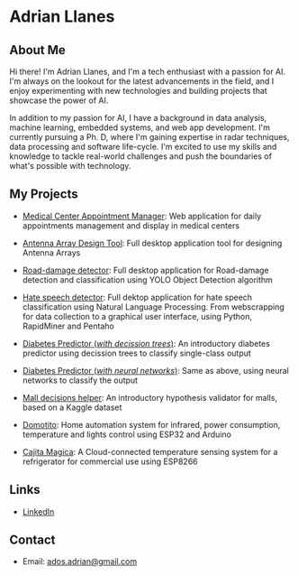 # Adrian Llanes

## About Me

Hi there! I'm Adrian Llanes, and I'm a tech enthusiast with a passion for AI. 
I'm always on the lookout for the latest advancements in the field, and I 
enjoy experimenting with new technologies and building projects that showcase 
the power of AI.

In addition to my passion for AI, I have a background in data analysis, machine
learning, embedded systems, and web app development. I'm currently pursuing a 
Ph. D, where I'm gaining expertise in radar techniques, data processing and 
software life-cycle. I'm excited to use my skills and knowledge to tackle real-world 
challenges and push the boundaries of what's possible with technology.


## My Projects

- [Medical Center Appointment Manager](https://github.com/allanes/turnos-cm-frontend): Web application for daily appointments management and display in medical centers

- [Antenna Array Design Tool](https://github.com/allanes/antenna-array-design-tool): Full desktop application tool for designing Antenna Arrays

- [Road-damage detector](https://github.com/allanes/pothole-detector-gui): Full desktop application for Road-damage detection and classification using YOLO Object Detection algorithm

- [Hate speech detector](https://github.com/allanes/hate-speech-recognition): Full dektop application for hate speech classification using Natural Language Processing. From webscrapping for data collection to a graphical user interface, using Python, RapidMiner and Pentaho

- [Diabetes Predictor (*with decission trees*)](https://github.com/allanes/curso_aprendizaje_autom_tp1/blob/main/ejercicio1.ipynb): An introductory diabetes predictor using decission trees to classify single-class output

- [Diabetes Predictor (*with neural networks*)](https://github.com/allanes/curso_aprendizaje_autom_tp3): Same as above, using neural networks to classify the output

- [Mall decisions helper](https://github.com/allanes/curso_aprendizaje_autom_tp2): An introductory hypothesis validator for malls, based on a Kaggle dataset

- [Domotito](https://github.com/allanes/domotito): Home automation system for infrared, power consumption, temperature and lights control using ESP32 and Arduino

- [Cajita Magica](https://github.com/allanes/cajita_magica): A Cloud-connected temperature sensing system for a refrigerator for commercial use using ESP8266


## Links

- [LinkedIn](https://www.linkedin.com/in/adrian-llanes/?locale=en_US)

## Contact

- Email: ados.adrian@gmail.com
